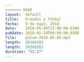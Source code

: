 ```yaml
---
<<<<<<< HEAD
layout:  default
title:   Fraudes y fútbol
fecha:   9 de mayo, 2018
date:    2018-05-09T23:00:00-0300
pubDate: 2018-05-10T00:00:00-0300
file:    patum-2018-05-09.mp3
length:  50368383
length:  50368383
duration: "52:27"
---
```

